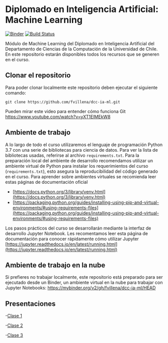 # Diplomado en Inteligencia Artificial: Machine Learning

[![Binder](https://mybinder.org/badge_logo.svg)](https://mybinder.org/v2/gh/fvillena/dcc-ia-ml/HEAD)
[![Build Status](https://app.travis-ci.com/fvillena/dcc-ia-ml.svg?branch=main)](https://app.travis-ci.com/fvillena/dcc-ia-ml)

Módulo de Machine Learning del Diplomado en Inteligencia Artificial del Departamento de Ciencias de la Computación de la Universidad de Chile. En este repositorio estarán disponibles todos los recursos que se generen en el curso.

## Clonar el repositorio

Para poder clonar localmente este repositorio deben ejecutar el siguiente comando:

```
git clone https://github.com/fvillena/dcc-ia-ml.git
```

Pueden mirar este video para entender cómo funciona Git https://www.youtube.com/watch?v=yXT1ElMEkW8

## Ambiente de trabajo

A lo largo de todo el curso utilizaremos el lenguaje de programación Python 3.7 con una serie de bibliotecas para ciencia de datos. Para ver la lista de bibliotecas usadas, referirse al archivo `requirements.txt`. Para la preparación local del ambiente de desarrollo recomendamos utilizar un ambiente virtual de Python para instalar los requerimientos del curso (`requirements.txt`), esto asegura la reproducibilidad del código generado en el curso. Para aprender sobre ambientes virtuales se recomienda leer estas páginas de documentación oficial

- [https://docs.python.org/3/library/venv.html](https://docs.python.org/3/library/venv.html)
- [https://packaging.python.org/guides/installing-using-pip-and-virtual-environments/#using-requirements-files](https://packaging.python.org/guides/installing-using-pip-and-virtual-environments/#using-requirements-files)

Los pasos prácticos del curso se desarrollarán mediante la interfaz de desarrollo Jupyter Notebook. Les recomentamos leer esta página de documentación para conocer rápidamente cómo utilizar Jupyter [https://jupyter.readthedocs.io/en/latest/running.html](https://jupyter.readthedocs.io/en/latest/running.html)

## Ambiente de trabajo en la nube

Si prefieres no trabajar localmente, este repositorio está preparado para ser ejecutado desde un Binder, un ambiente virtual en la nube para trabajar con Jupyter Notebooks: https://mybinder.org/v2/gh/fvillena/dcc-ia-ml/HEAD



## Presentaciones

-[Clase 1](https://docs.google.com/presentation/d/1ONo9Aj9YPj2pSuc1vXjS9QWD7NIzN9xsVahEhZEoMq4/edit?usp=sharing)

-[Clase 2](https://docs.google.com/presentation/d/1nBgU2yx0c9YqiEwNAuGSCX0J-UBeWl1pFRJQIBs_o5c/edit?usp=sharing)

-[Clase 3](https://docs.google.com/presentation/d/1gcrEWLOvdCkzOcsTcxbkivK1AYCBhQ81Bi-LPQL9Z_Y/edit?usp=sharing)
